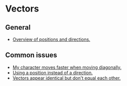 # Vectors
## General
- [Overview of positions and directions.](Vectors/Positions%20And%20Directions.md)

## Common issues
- [My character moves faster when moving diagonally.](Diagonal%20Movement.md)
- [Using a position instead of a direction.](Vectors/Positions%20And%20Directions.md)
- [Vectors appear identical but don't equal each other.](Vectors/Equality.md)
